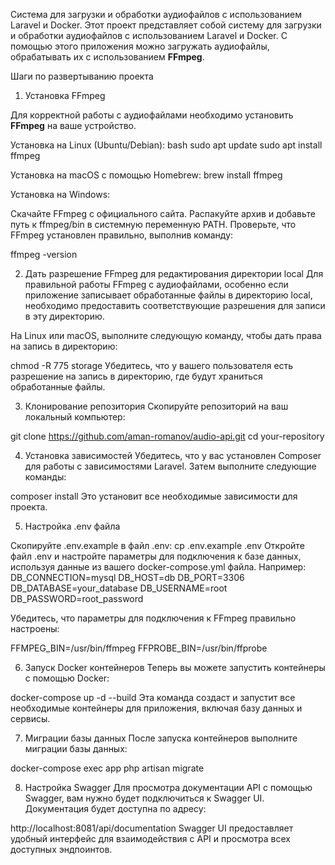 Система для загрузки и обработки аудиофайлов с использованием Laravel и Docker. Этот проект представляет собой систему для загрузки и обработки аудиофайлов с использованием Laravel и Docker. С помощью этого приложения можно загружать аудиофайлы, обрабатывать их с использованием **FFmpeg**.

Шаги по развертыванию проекта

1. Установка FFmpeg

Для корректной работы с аудиофайлами необходимо установить **FFmpeg** на ваше устройство.

Установка на Linux (Ubuntu/Debian):
bash
sudo apt update
sudo apt install ffmpeg

Установка на macOS с помощью Homebrew:
brew install ffmpeg

Установка на Windows:

Скачайте FFmpeg с официального сайта.
Распакуйте архив и добавьте путь к ffmpeg/bin в системную переменную PATH.
Проверьте, что FFmpeg установлен правильно, выполнив команду:

ffmpeg -version

2. Дать разрешение FFmpeg для редактирования директории local
Для правильной работы FFmpeg с аудиофайлами, особенно если приложение записывает обработанные файлы в директорию local, необходимо предоставить соответствующие разрешения для записи в эту директорию.

На Linux или macOS, выполните следующую команду, чтобы дать права на запись в директорию:

chmod -R 775 storage
Убедитесь, что у вашего пользователя есть разрешение на запись в директорию, где будут храниться обработанные файлы.


3. Клонирование репозитория
Скопируйте репозиторий на ваш локальный компьютер:

git clone https://github.com/aman-romanov/audio-api.git
cd your-repository


4. Установка зависимостей
Убедитесь, что у вас установлен Composer для работы с зависимостями Laravel. Затем выполните следующие команды:

composer install
Это установит все необходимые зависимости для проекта.

5. Настройка .env файла

Скопируйте .env.example в файл .env:
cp .env.example .env
Откройте файл .env и настройте параметры для подключения к базе данных, используя данные из вашего docker-compose.yml файла. Например:
DB_CONNECTION=mysql
DB_HOST=db
DB_PORT=3306
DB_DATABASE=your_database
DB_USERNAME=root
DB_PASSWORD=root_password

Убедитесь, что параметры для подключения к FFmpeg правильно настроены:

FFMPEG_BIN=/usr/bin/ffmpeg
FFPROBE_BIN=/usr/bin/ffprobe


6. Запуск Docker контейнеров
Теперь вы можете запустить контейнеры с помощью Docker:

docker-compose up -d --build
Эта команда создаст и запустит все необходимые контейнеры для приложения, включая базу данных и сервисы.

7. Миграции базы данных
После запуска контейнеров выполните миграции базы данных:

docker-compose exec app php artisan migrate

8. Настройка Swagger
Для просмотра документации API с помощью Swagger, вам нужно будет подключиться к Swagger UI. Документация будет доступна по адресу:

http://localhost:8081/api/documentation
Swagger UI предоставляет удобный интерфейс для взаимодействия с API и просмотра всех доступных эндпоинтов.